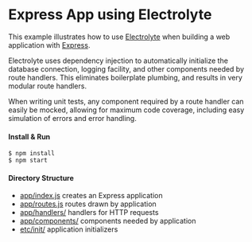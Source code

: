 # Express App using Electrolyte

This example illustrates how to use [Electrolyte](https://github.com/jaredhanson/electrolyte)
when building a web application with [Express](http://expressjs.com/).

Electrolyte uses dependency injection to automatically initialize the database
connection, logging facility, and other components needed by route handlers.
This eliminates boilerplate plumbing, and results in very modular route
handlers.

When writing unit tests, any component required by a route handler can easily be
mocked, allowing for maximum code coverage, including easy simulation of errors
and error handling.

#### Install & Run

    $ npm install
    $ npm start

#### Directory Structure

- [app/index.js](app/index.js)  creates an Express application
- [app/routes.js](app/routes.js)  routes drawn by application
- [app/handlers/](app/handlers/)  handlers for HTTP requests
- [app/components/](app/components/)  components needed by application
- [etc/init/](etc/init/)   application initializers
